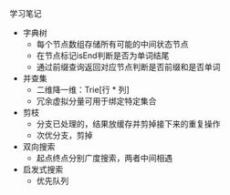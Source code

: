 学习笔记
* 字典树
    * 每个节点数组存储所有可能的中间状态节点
    * 在节点标记isEnd判断是否为单词结尾
    * 通过前缀查询返回对应节点判断是否前缀和是否单词
* 并查集
    * 二维降一维：Trie[行 * 列]
    * 冗余虚拟分量可用于绑定特定集合
* 剪枝
    * 分支已处理的，结果放缓存并剪掉接下来的重复操作
    * 次优分支，剪掉
* 双向搜索
    * 起点终点分别广度搜索，两者中间相遇
* 启发式搜索
    * 优先队列